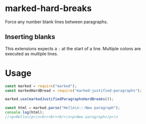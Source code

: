 # marked-hard-breaks

Force any number blank lines between paragraphs.

## Inserting blanks

This extensions expects a `:` at the start of a line. Multiple colons are executed as multiple lines.

# Usage
<!-- Show most examples of how to use this extension -->

```js
const marked = require("marked");
const markedHardBread = require("marked-justified-paragraphs");

marked.use(markedJustifiedParagraphsHardBreaks());

const html = marked.parse("Hello\n:::New paragraph");
console.log(html);
//<p>Hello</p>\n<br><br><br>\n<p>New paragraph</p>\n
```
